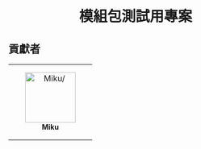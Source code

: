  <!-- markdownlint-configure-file {
  "MD033": false,
  "MD041": false,
  "MD051": false
} -->
<div align="center">

# 模組包測試用專案

</div>

## 貢獻者

<!-- readme contributors -->

<table>
<tr>
    <td align="center" style="word-wrap: break-word; width: 150.0; height: 150.0">
        <a href=https://github.com/xMikux>
            <img src=https://avatars.githubusercontent.com/u/26039249?v=4 width="100;"  alt=Miku/>
            <br />
            <sub style="font-size:14px"><b>Miku</b></sub>
        </a>
    </td>
</tr>
</table>
